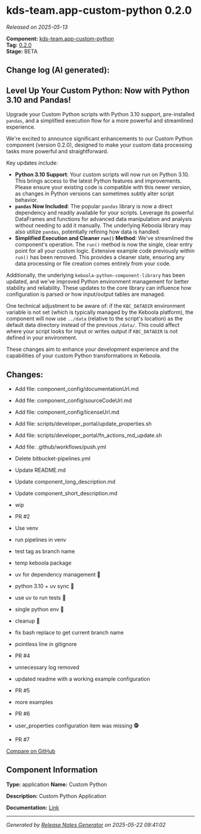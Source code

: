#  kds-team.app-custom-python 0.2.0

_Released on 2025-05-13_

**Component:** [kds-team.app-custom-python](https://github.com/keboola/component-custom-python)  
**Tag:** [0.2.0](https://github.com/keboola/component-custom-python/releases/tag/0.2.0)  
**Stage:** BETA


## Change log (AI generated):
## Level Up Your Custom Python: Now with Python 3.10 and Pandas!
Upgrade your Custom Python scripts with Python 3.10 support, pre-installed `pandas`, and a simplified execution flow for a more powerful and streamlined experience.

We're excited to announce significant enhancements to our Custom Python component (version 0.2.0), designed to make your custom data processing tasks more powerful and straightforward.

Key updates include:
*   **Python 3.10 Support**: Your custom scripts will now run on Python 3.10. This brings access to the latest Python features and improvements. Please ensure your existing code is compatible with this newer version, as changes in Python versions can sometimes subtly alter script behavior.
*   **`pandas` Now Included**: The popular `pandas` library is now a direct dependency and readily available for your scripts. Leverage its powerful DataFrames and functions for advanced data manipulation and analysis without needing to add it manually. The underlying Keboola library may also utilize `pandas`, potentially refining how data is handled.
*   **Simplified Execution and Cleaner `run()` Method**: We've streamlined the component's operation. The `run()` method is now the single, clear entry point for all your custom logic. Extensive example code previously within `run()` has been removed. This provides a cleaner slate, ensuring any data processing or file creation comes entirely from your code.

Additionally, the underlying `keboola-python-component-library` has been updated, and we've improved Python environment management for better stability and reliability. These updates to the core library can influence how configuration is parsed or how input/output tables are managed.

One technical adjustment to be aware of: if the `KBC_DATADIR` environment variable is not set (which is typically managed by the Keboola platform), the component will now use `../data` (relative to the script's location) as the default data directory instead of the previous `/data/`. This could affect where your script looks for input or writes output if `KBC_DATADIR` is not defined in your environment.

These changes aim to enhance your development experience and the capabilities of your custom Python transformations in Keboola.



## Changes:



- Add file: component_config/documentationUrl.md 




- Add file: component_config/sourceCodeUrl.md 




- Add file: component_config/licenseUrl.md 




- Add file: scripts/developer_portal/update_properties.sh 




- Add file: scripts/developer_portal/fn_actions_md_update.sh 




- Add file: .github/workflows/push.yml 




- Delete bitbucket-pipelines.yml 








- Update README.md 




- Update component_long_description.md 




- Update component_short_description.md 




- wip 






- PR #2 




- Use venv 




- run pipelines in venv 




- test tag as branch name 




- temp keboola package 




- uv for dependency management 💜 




- python 3.10 + uv sync 💜 




- use uv to run tests 💜 




- single python env 🐍 




- cleanup 🧹 




- fix bash replace to get current branch name 




- pointless line in gitignore 




- PR #4 




- unnecessary log removed 




- updated readme with a working example configuration 




- PR #5 




- more examples 




- PR #6 




- user_properties configuration item was missing 🕵️ 




- PR #7 



[Compare on GitHub](https://github.com/keboola/component-custom-python/compare/0.1.1...0.2.0)



## Component Information
**Type:** application
**Name:** Custom Python

**Description:** Custom Python Application 


**Documentation:** [Link](https://github.com/keboola/component-custom-python/blob/main/README.md)



---
_Generated by [Release Notes Generator](https://github.com/keboola/release-notes-generator)
on 2025-05-22 09:41:02_